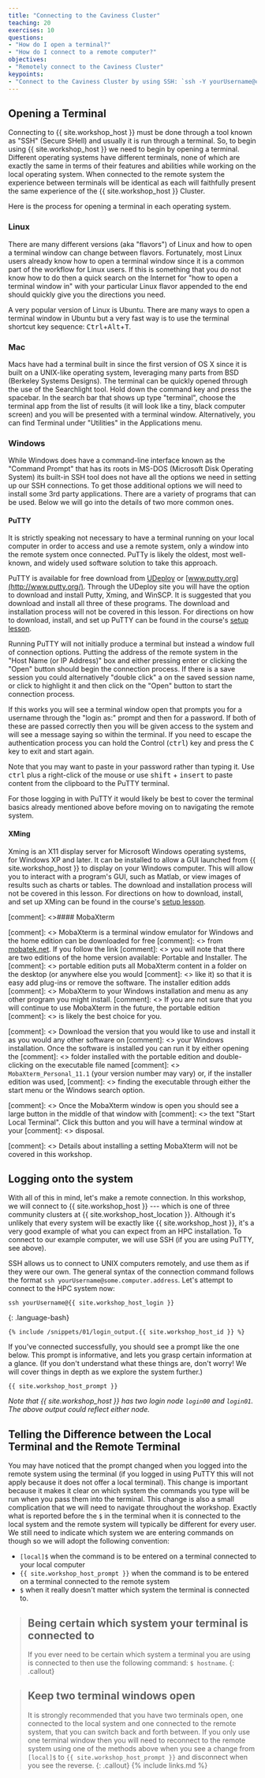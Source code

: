 ```yaml
---
title: "Connecting to the Caviness Cluster"
teaching: 20 
exercises: 10
questions:
- "How do I open a terminal?"
- "How do I connect to a remote computer?"
objectives:
- "Remotely connect to the Caviness Cluster"
keypoints:
- "Connect to the Caviness Cluster by using SSH: `ssh -Y yourUsername@caviness.hpc.udel.edu`"
---
```


## Opening a Terminal

Connecting to  {{ site.workshop_host }} must be done through a tool known as "SSH" (Secure SHell) and
usually it is run through a terminal. So, to begin using  {{ site.workshop_host }} we need to begin by opening
a terminal. Different operating systems have different terminals, none of which are exactly the same
in terms of their features and abilities while working on the local operating system. When connected to
the remote system the experience between terminals will be identical as each will faithfully present
the same experience of the  {{ site.workshop_host }}  Cluster.

Here is the process for opening a terminal in each operating system.

### Linux

There are many different versions (aka "flavors") of Linux and how to open a terminal window can
change between flavors. Fortunately, most Linux users already know how to open a terminal window
since it is a common part of the workflow for Linux users. If this is something that you do not know
how to do then a quick search on the Internet for "how to open a terminal window in" with your
particular Linux flavor appended to the end should quickly give you the directions you need.

A very popular version of Linux is Ubuntu. There are many ways to open a terminal window in Ubuntu
but a very fast way is to use the terminal shortcut key sequence:
<kbd>Ctrl</kbd>+<kbd>Alt</kbd>+<kbd>T</kbd>.

### Mac

Macs have had a terminal built in since the first version of OS X since it is
built on a UNIX-like operating system, leveraging many parts from BSD (Berkeley Systems Designs).
The terminal can be quickly opened through the use
of the Searchlight tool. Hold down the command key and press the spacebar. In the search bar that
shows up type "terminal", choose the terminal app from the list of results (it will look like a
tiny, black computer screen) and you will be presented with a terminal window. Alternatively, you
can find Terminal under "Utilities" in the Applications menu.

### Windows

While Windows does have a command-line interface known as the "Command Prompt" that has its roots in
MS-DOS (Microsoft Disk Operating System) its built-in SSH tool does not have all the options we
need in setting up our SSH connections. To get those additional options we will need to install 
some 3rd party applications. There are a variety of programs that can be used. Below we will go 
into the details of two more common ones.

#### PuTTY

It is strictly speaking not necessary to have a terminal running on your local computer in order to
access and use a remote system, only a window into the remote system once connected. PuTTy is likely
the oldest, most well-known, and widely used software solution to take this approach.


PuTTY is available for free download from 
[UDeploy](https://udeploy.udel.edu/software/putty-with-xming/) or 
[www.putty.org](http://www.putty.org/). Through the UDeploy site you will have the option to 
download and install Putty, Xming, and WinSCP. It is suggested that you download and install all
three of these programs. The download and installation process will not be covered in this lesson.
For directions on how to download, install, and set up  PuTTY can be found in the course's
[setup lesson]({{site.url}}{{site.baseurl}}/setup).

Running PuTTY will not initially produce a terminal but instead a window full of connection options.
Putting the address of the remote system in the "Host Name (or IP Address)" box and either pressing
enter or clicking the "Open" button should begin the connection process. If there is a save session
you could alternatively "double click" a on the saved session name, or click to highlight it and 
then click on the "Open" button to start the connection process.

If this works you will see a terminal window open that prompts you for a username through the "login
as:" prompt and then for a password. If both of these are passed correctly then you will be given
access to the system and will see a message saying so within the terminal. If you need to escape the
authentication process you can hold the Control (<kbd>ctrl</kbd>) key and press the <kbd>C</kbd> key
to exit and start again.

Note that you may want to paste in your password rather than typing it. Use <kbd>ctrl</kbd> plus a
right-click of the mouse or use <kbd>shift</kbd> + <kbd>insert</kbd> to paste content from the clipboard to the PuTTY terminal.

For those logging in with PuTTY it would likely be best to cover the terminal basics already
mentioned above before moving on to navigating the remote system.

#### XMing

Xming is an X11 display server for Microsoft Windows operating systems, for Windows XP and 
later. It can be installed to allow a GUI launched from  {{ site.workshop_host }} to display on your Windows
computer. This will allow you to interact with a program's GUI, such as Matlab, or view images of 
results such as charts or tables. The download and installation process will not be covered in this
lesson. For directions on how to download, install, and set up  XMing can be found in the course's
[setup lesson]({{site.url}}{{site.baseurl}}/setup).

[comment]: <>#### MobaXterm

[comment]: <> MobaXterm is a terminal window emulator for Windows and the home edition can be downloaded for free
[comment]: <> from [mobatek.net](https://mobaxterm.mobatek.net/download-home-edition.html). If you follow the link
[comment]: <> you will note that there are two editions of the home version available: Portable and Installer. The
[comment]: <> portable edition puts all MobaXterm content in a folder on the desktop (or anywhere else you would
[comment]: <> like it) so that it is easy add plug-ins or remove the software. The installer edition adds
[comment]: <> MobaXterm to your Windows installation and menu as any other program you might install.
[comment]: <> If you are not sure that you will continue to use MobaXterm in the future, the portable edition
[comment]: <> is likely the best choice for you.

[comment]: <> Download the version that you would like to use and install it as you would any other software on
[comment]: <> your Windows installation. Once the software is installed you can run it by either opening the
[comment]: <> folder installed with the portable edition and double-clicking on the executable file named
[comment]: <> `MobaXterm_Personal_11.1` (your version number may vary) or, if the installer edition was used,
[comment]: <> finding the executable through either the start menu or the Windows search option.

[comment]: <> Once the MobaXterm window is open you should see a large button in the middle of that window with
[comment]: <> the text \"Start Local Terminal\". Click this button and you will have a terminal window at your
[comment]: <> disposal.

[comment]: <> Details about installing a setting MobaXterm will not be covered in this workshop.

## Logging onto the system

With all of this in mind, let's make a remote connection. In this workshop, we will connect to
{{ site.workshop_host }} --- which is one of three community clusters at {{ site.workshop_host_location }}. Although it's unlikely
that every system will be exactly like {{ site.workshop_host }}, it's a very good example of what you can expect from
an HPC installation. To connect to our example computer, we will use SSH (if you are using
PuTTY, see above).

SSH allows us to connect to UNIX computers remotely, and use them as if they were our own. The
general syntax of the connection command follows the format `ssh yourUsername@some.computer.address`.
Let's attempt to connect to the HPC system now:

```
ssh yourUsername@{{ site.workshop_host_login }}
```
{: .language-bash}

```{.output}
{% include /snippets/01/login_output.{{ site.workshop_host_id }} %}
```

If you've connected successfully, you should see a prompt like the one below. This prompt is
informative, and lets you grasp certain information at a glance. (If you don't understand what these things are,
don't worry! We will cover things in depth as we explore the system further.)

```{.output}
{{ site.workshop_host_prompt }}
```
*Note that  {{ site.workshop_host }} has two login node `login00` and `login01`. The above output could reflect either node.*
## Telling the Difference between the Local Terminal and the Remote Terminal

You may have noticed that the prompt changed when you logged into the remote system using the
terminal (if you logged in using PuTTY this will not apply because it does not offer a local
terminal). This change is important because it makes it clear on which system the commands you type
will be run when you pass them into the terminal. This change is also a small complication that we
will need to navigate throughout the workshop. Exactly what is reported before the `$` in the
terminal when it is connected to the local system and the remote system will typically be different
for every user. We still need to indicate which system we are entering commands on though so we will
adopt the following convention:

- `[local]$` when the command is to be entered on a terminal connected to your local computer
- `{{ site.workshop_host_prompt }}` when the command is to be entered on a terminal connected to the remote system
- `$` when it really doesn't matter which system the terminal is connected to.

> ## Being certain which system your terminal is connected to
>
> If you ever need to be certain which system a terminal you are using is connected to then use the
> following command: `$ hostname`.
{: .callout}

> ## Keep two terminal windows open
>
> It is strongly recommended that you have two terminals open, one connected to the local system and
> one connected to the remote system, that you can switch back and forth between. If you only use
> one terminal window then you will need to reconnect to the remote system using one of the methods
> above when you see a change from `[local]$` to `{{ site.workshop_host_prompt }}` and disconnect when you see the
> reverse.
{: .callout}
{% include links.md %}
